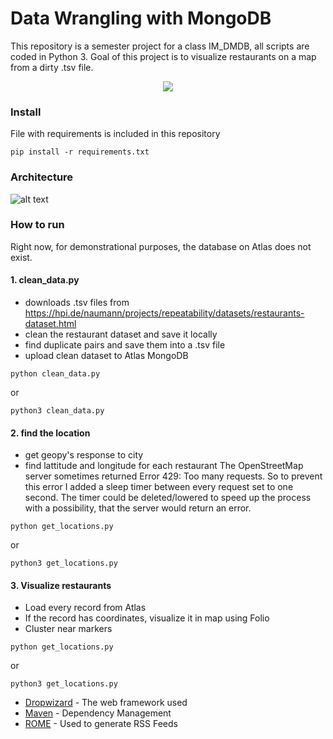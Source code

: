 # Data Wrangling with MongoDB

This repository is a semester project for a class IM_DMDB, all scripts are coded in Python 3. Goal of this project is to visualize restaurants on a map from a dirty .tsv file.

<p align="center"> 
<img src="https://raw.githubusercontent.com/hrdlickajan/dmdb_restaurants/master/img/map.png">
</p>

### Install
File with requirements is included in this repository

```
pip install -r requirements.txt
```

### Architecture
![alt text](https://raw.githubusercontent.com/hrdlickajan/dmdb_restaurants/master/img/architecture.png)

### How to run
Right now, for demonstrational purposes, the database on Atlas does not exist.
#### 1. clean_data.py
- downloads .tsv files from https://hpi.de/naumann/projects/repeatability/datasets/restaurants-dataset.html
- clean the restaurant dataset and save it locally
- find duplicate pairs and save them into a .tsv file
- upload clean dataset to Atlas MongoDB

```
python clean_data.py
```
or 
```
python3 clean_data.py
```
#### 2. find the location
- get geopy's response to city
- find lattitude and longitude for each restaurant
The OpenStreetMap server sometimes returned Error 429: Too many requests. So to prevent this error I added a sleep timer between every request set to one second. The timer could be deleted/lowered to speed up the process with a possibility, that the server would return an error.

```
python get_locations.py
```
or 
```
python3 get_locations.py
```
#### 3. Visualize restaurants
- Load every record from Atlas
- If the record has coordinates, visualize it in map using Folio
- Cluster near markers

```
python get_locations.py
```
or 
```
python3 get_locations.py
```
* [Dropwizard](http://www.dropwizard.io/1.0.2/docs/) - The web framework used
* [Maven](https://maven.apache.org/) - Dependency Management
* [ROME](https://rometools.github.io/rome/) - Used to generate RSS Feeds
